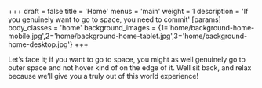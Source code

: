 +++
draft = false
title = 'Home'
menus = 'main'
weight = 1
description = 'If you genuinely want to go to space, you need to commit'
[params]
  body_classes = 'home'
  background_images = {1='home/background-home-mobile.jpg',2='home/background-home-tablet.jpg',3='home/background-home-desktop.jpg'}
+++

Let’s face it; if you want to go to space, you might as well genuinely go to outer space and not hover kind of on the edge of it. Well sit back, and relax because we’ll give you a truly out of this world experience!
